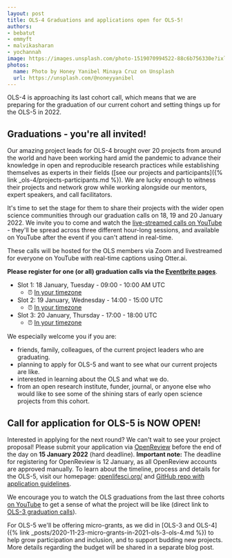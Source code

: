 ```yaml
---
layout: post
title: OLS-4 Graduations and applications open for OLS-5!
authors:
- bebatut
- emmyft
- malvikasharan
- yochannah
image: https://images.unsplash.com/photo-1519070994522-88c6b756330e?ixlib=rb-1.2.1&ixid=MnwxMjA3fDB8MHxwaG90by1wYWdlfHx8fGVufDB8fHx8&auto=format&fit=crop&w=1597&q=80
photos:
  name: Photo by Honey Yanibel Minaya Cruz on Unsplash
  url: https://unsplash.com/@noneyyanibel
---
```


OLS-4 is approaching its last cohort call, which means that we are preparing for the graduation of our current cohort 
and setting things up for the OLS-5 in 2022.

## Graduations - you're all invited!

Our amazing project leads for OLS-4 brought over 20 projects from around the world and have been working hard amid the pandemic to advance their knowledge in open and reproducible research practices while establishing themselves 
as experts in their fields ([see our projects and participants]({% link _ols-4/projects-participants.md %}). 
We are lucky enough to witness their projects and network grow while working alongside our mentors, expert speakers, 
and call facilitators.

It's time to set the stage for them to share their projects with the wider open science communities through our graduation calls on 18, 19 and 20 January 2022.
We invite you to come and watch the [live-streamed calls on YouTube]({{site.youtube}}) - they'll be spread across three different 
hour-long sessions, and available on YouTube after the event if you can't attend in real-time. 

These calls will be hosted for the OLS members via Zoom and livestreamed for everyone on YouTube with real-time captions using Otter.ai.

**Please register for one (or all) graduation calls via the [Eventbrite pages](https://www.eventbrite.com/cc/ols-4-graduations-44929)**.
- Slot 1: 18 January, Tuesday - 09:00 - 10:00 AM UTC
    - ⏰ [In your timezone]((https://arewemeetingyet.com/London/2022-01-18/09:00/week-16-ols-4-grad1))
- Slot 2: 19 January, Wednesday - 14:00 - 15:00 UTC
    - ⏰ [In your timezone]((https://arewemeetingyet.com/London/2022-01-19/14:00/week-16-ols-4-grad1))
- Slot 3: 20 January, Thursday - 17:00 - 18:00 UTC
    - ⏰ [In your timezone]((https://arewemeetingyet.com/London/2022-01-20/17:00/week-16-ols-4-grad1))

We especially welcome you if you are:
- friends, family, colleagues, of the current project leaders who are graduating.
- planning to apply for OLS-5 and want to see what our current projects are like.
- interested in learning about the OLS and what we do.
- from an open research institute, funder, journal, or anyone else who would like to see some of the shining stars of early open science projects from this cohort.

## Call for application for OLS-5 is NOW OPEN!

Interested in applying for the next round? We can't wait to see your project proposal! 
Please submit your application via [OpenReview](https://openreview.net/group?id=openlifesci.org/Open_Life_Science/2022/Cohort_5) before the end of the day on **15 January 2022** (hard deadline). **Important note:** The deadline for registering for OpenReview is 12 January, as all OpenReview accounts are approved manually. 
To learn about the timeline, process and details for the OLS-5, visit our homepage: [openlifesci.org/](https://openlifesci.org/) and 
[GitHub repo with application guidelines](https://github.com/open-life-science/application-forms).


We encourage you to watch the OLS graduations from the last three cohorts [on YouTube](https://www.youtube.com/openlifesci) to get a sense of what the project will be like (direct link to [OLS-3 graduation calls](https://www.youtube.com/playlist?list=PL1CvC6Ez54KD01eg-XVq0AUHNEpG9dnrA)).

For OLS-5 we'll be offering micro-grants, as we did in [OLS-3 and OLS-4]({% link _posts/2020-11-23-micro-grants-in-2021-ols-3-ols-4.md %}) to help grow participation and inclusion, and to support budding new projects. More details regarding the budget will be shared in a separate blog post.
